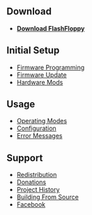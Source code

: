 ## Download
- [**Download FlashFloppy**](Downloads)

## Initial Setup
- [Firmware Programming](Firmware-Programming)
- [Firmware Update](Firmware-Update)
- [Hardware Mods](Hardware-Mods)

## Usage
- [Operating Modes](Operating-Modes)
- [Configuration](Configuration)
- [Error Messages](Error-Messages)

## Support
- [Redistribution](Redistribution)
- [Donations](Donations)
- [Project History](Project-History)
- [Building From Source](Building-From-Source)
- [Facebook][facebook]

[facebook]: https://www.facebook.com/groups/820618618098373/
